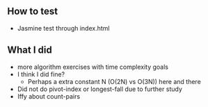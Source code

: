 ## How to test
- Jasmine test through index.html

## What I did
- more algorithm exercises with time complexity goals
- I think I did fine?
  - Perhaps a extra constant N (O(2N) vs O(3N)) here and there
- Did not do pivot-index or longest-fall due to further study
- Iffy about count-pairs